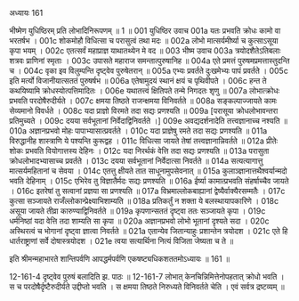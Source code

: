 अध्यायः 161

भीष्मेण युधिष्ठिरम् प्रति लोभादिनिरूपणम् ॥ 1 ॥
001	युधिष्ठिर उवाच 
001a	यतः प्रभवति क्रोधः कामो वा भरतर्षभ ।
001c	शोकमोहौ विधित्सा च परासुत्वं तथा मदः ॥
002a	लोभो मात्सर्यमीर्ष्या च कुत्साऽसूया कृपा भयम् ।
002c	एतत्सर्वं महाप्राज्ञ याथातथ्येन मे वद ॥
003	भीष्म उवाच 
003a	त्रयोदशैतेऽतिबलाः शत्रवः प्राणिनां स्मृताः ।
003c	उपासते महाराज समन्तात्पुरुषानिह ॥
004a	एते प्रमत्तं पुरुषमप्रमत्तास्तुदन्ति च ।
004c	वृका इव विलुम्पन्ति दृष्ट्वेव पुरुषेतरान् ॥
005a	एभ्यः प्रवर्तते दुःखमेभ्यः पापं प्रवर्तते ।
005c	इति मर्त्यो विजानीयात्सततं पुरुषर्षभ ॥
006a	एतेषामुदयं स्थानं क्षयं च पृथिवीपते ।
006c	हन्त ते कथयिष्यामि क्रोधस्योत्पत्तिमादितः ।
006e	यथातत्त्वं क्षितिपते तन्मे निगदतः शृणु ॥
007a	लोभात्क्रोधः प्रभवति परदोषैरुदीर्यते ।
007c	क्षमया तिष्ठते राजन्क्षमया विनिवर्तते ॥
008a	सङ्कल्पाज्जायते कामः सेव्यमानो विवर्धते ।
008c	यदा प्राज्ञो विरमते तदा सद्यः प्रणश्यति ॥
009a	[परासूया क्रोधलोभावन्तरा प्रतिमुच्यते ।
009c	दयया सर्वभूतानां निर्वेदाद्विनिवर्तते ।]
009e	अवद्यदर्शनादेति तत्त्वज्ञानाच्च नश्यति ॥
010a	अज्ञानप्रभवो मोहः पापाभ्यासात्प्रवर्तते ।
010c	यदा प्राज्ञेषु रमते तदा सद्यः प्रणश्यति ॥
011a	विरुद्धानीह शास्त्राणि ये पश्यन्ति कुरूद्वह ।
011c	विधित्सा जायते तेषां तत्त्वज्ञानान्निवर्तते ॥
012a	प्रीतेः शोकः प्रभवति वियोगात्तस्य देहिनः ।
012c	यदा निरर्थकं वेत्ति तदा सद्यः प्रणश्यति ॥
013a	परासुता क्रोधलोभादभ्यासाच्च प्रवर्तते ।
013c	दयया सर्वभूतानां निर्वेदात्सा निवर्तते ॥
014a	सत्यत्यागात्तु मात्सर्यमहितानां च सेवया ।
014c	एतत्तु क्षीयते तात साधूनामुपसेवनात् ॥
015a	कुलाञ्ज्ञानात्तथैश्वर्यान्मदो भवति देहिनाम् ।
015c	एभिरेव तु विज्ञातैर्मदः सद्यः प्रणश्यति ॥
016a	ईर्ष्या कामात्प्रभवति संहर्षाच्चैव जायते ।
016c	इतरेषां तु सत्वानां प्रज्ञया सा प्रणश्यति ॥
017a	विभ्रमाल्लोकबाह्यानां द्वेष्यैर्वाक्यैरसम्मतैः ।
017c	कुत्सा सञ्जायते राजँल्लोकान्प्रेक्ष्याभिशाम्यति ॥
018a	प्रतिकर्तुं न शक्ता ये बलस्थायापकारिणे ।
018c	असूया जायते तीव्रा कारुण्याद्विनिवर्तते ॥
019a	कृपणान्सततं दृष्ट्वा ततः सञ्जायते कृपा ।
019c	धर्मनिष्ठां यदा वेत्ति तदा शाम्यति सा कृपा ॥
020a	अज्ञानप्रभवो लोभो भूतानां दृश्यते सदा ।
020c	अस्थिरत्वं च भोगानां दृष्ट्वा ज्ञात्वा निवर्तते ॥
021a	एतान्येव जितान्याहुः प्रशान्तेन त्रयोदश ।
021c	एते हि धार्तराष्ट्राणां सर्वे दोषास्त्रयोदश ।
021e	त्वया सत्यार्थिना नित्यं विजिता जेष्यता च ते ॥ 

इति श्रीमन्महाभारते शान्तिपर्वणि आपद्धर्मपर्वणि एकषष्ट्यधिकशततमोऽध्यायः ॥ 161 ॥

12-161-4 दृष्ट्वेव पुरुषं बलादिति झ. पाठः ॥ 12-161-7 लोभात् केनचिन्निमित्तेनोपहतात् क्रोधो भवति । स च परदोषैर्दृष्टैरुदीर्यते उद्दीप्तो भवति । स क्षमया तिष्ठते निरुध्यते विनिवर्तते चेति । एवं सर्वत्र द्रष्टव्यम् ॥
